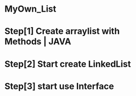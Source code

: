 # MyOwn_List

# Step[1] Create arraylist with Methods | JAVA

# Step[2] Start create LinkedList

# Step[3] start use Interface

